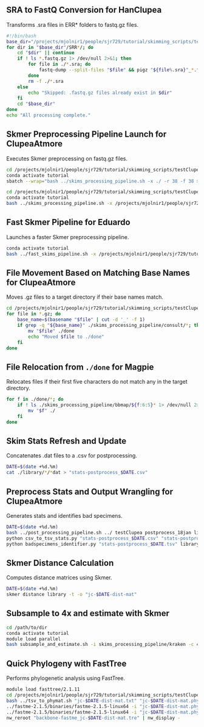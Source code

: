 ## SRA to FastQ Conversion for HanClupea

Transforms .sra files in ERR* folders to fastq.gz files.

```bash
#!/bin/bash
base_dir="/projects/mjolnir1/people/sjr729/tutorial/skimming_scripts/testHanClupea"
for dir in "$base_dir"/SRR*/; do
    cd "$dir" || continue
    if ! ls *.fastq.gz 1> /dev/null 2>&1; then
        for file in ./*.sra; do
            fastq-dump --split-files "$file" && pigz "${file%.sra}"_*.fastq
        done
        rm -f ./*.sra
    else
        echo "Skipped: .fastq.gz files already exist in $dir"
    fi
    cd "$base_dir"
done
echo "All processing complete."
```

## Skmer Preprocessing Pipeline Launch for ClupeaAtmore

Executes Skmer preprocessing on fastq.gz files.

```bash
cd /projects/mjolnir1/people/sjr729/tutorial/skimming_scripts/testClupea/
conda activate tutorial
sbatch --wrap="bash ../skims_processing_pipeline.sh -x ./ -r 38 -f 38 > AtCluSkmin_sbatch_22jan.log"
```

```bash
cd /projects/mjolnir1/people/sjr729/tutorial/skimming_scripts/testClupea/
conda activate tutorial
bash ../skims_processing_pipeline.sh -x /projects/mjolnir1/people/sjr729/tutorial/skimming_scripts/testClupea -r 39 -f 39 > /projects/mjolnir1/people/sjr729/tutorial/skimming_scripts/testClupea_12feb24_screen.log"

```



## Fast Skmer Pipeline for Eduardo

Launches a faster Skmer preprocessing pipeline.

```bash
conda activate tutorial
bash ../fast_skims_pipeline.sh -x /projects/mjolnir1/people/sjr729/tutorial/skimming_scripts/testMagpie/ > Magpie_fasterskim_30jan.log
```

## File Movement Based on Matching Base Names for ClupeaAtmore

Moves .gz files to a target directory if their base names match.

```bash
cd /projects/mjolnir1/people/sjr729/tutorial/skimming_scripts/testClupea
for file in *.gz; do
    base_name=$(basename "$file" | cut -d '_' -f 1)
    if grep -q "${base_name}" ./skims_processing_pipeline/consult/*; then
        mv "$file" ./done
        echo "Moved $file to ./done"
    fi
done
```

## File Relocation from `./done` for Magpie

Relocates files if their first five characters do not match any in the target directory.

```bash
for f in ./done/*; do
    if ! ls ./skims_processing_pipeline/bbmap/${f:6:5}* 1> /dev/null 2>&1; then
        mv "$f" ./
    fi
done
```

## Skim Stats Refresh and Update

Concatenates .dat files to a .csv for postprocessing.

```bash
DATE=$(date +%d.%m)
cat ./library/*/*dat > "stats-postprocess_$DATE.csv"
```

## Preprocess Stats and Output Wrangling for ClupeaAtmore

Generates stats and identifies bad specimens.

```bash
DATE=$(date +%d.%m)
bash ../post_processing_pipeline.sh ../ testClupea postprocess_18jan library
python csv_to_tsv_stats.py "stats-postprocess_$DATE.csv" "stats-postprocess_$DATE.tsv"
python badspecimens_identifier.py "stats-postprocess_$DATE.tsv" library library_badindividuals
```

## Skmer Distance Calculation

Computes distance matrices using Skmer.

```bash
DATE=$(date +%d.%m)
skmer distance library -t -o "jc-$DATE-dist-mat"
```

## Subsample to 4x and estimate with Skmer
```bash
cd /path/to/dir
conda activate tutorial 
module load parallel
bash subsample_and_estimate.sh -i skims_processing_pipeline/kraken -c 4 -t 20
```

## Quick Phylogeny with FastTree

Performs phylogenetic analysis using FastTree.

```bash
module load fasttree/2.1.11
cd /projects/mjolnir1/people/sjr729/tutorial/skimming_scripts/testClupea
bash ../tsv_to_phymat.sh "jc-$DATE-dist-mat.txt" "jc-$DATE-dist-mat.phy"
../fastme-2.1.5/binaries/fastme-2.1.5-linux64 -i "jc-$DATE-dist-mat.phy" -o "backbone-fastme_jc-$DATE-dist-mat.tre"
../fastme-2.1.5/binaries/fastme-2.1.5-linux64 -i "jc-$DATE-dist-mat.phy" -u "backbone-fastme_jc-$DATE-dist-mat.tre" -o "backbone-fastme_jc-$DATE-dist-mat.tre"
nw_reroot "backbone-fastme_jc-$DATE-dist-mat.tre" | nw_display -
```
